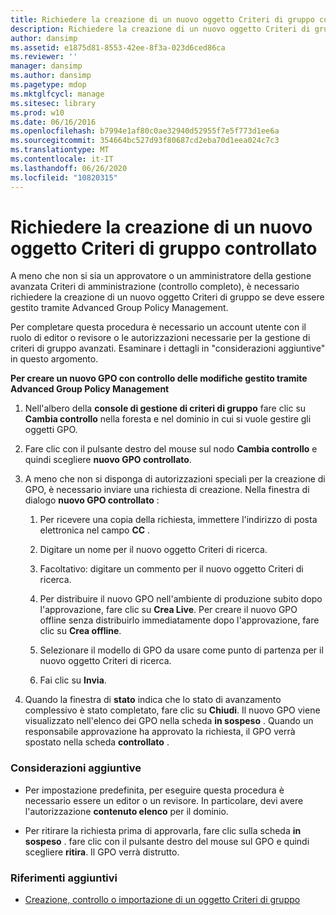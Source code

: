 ```yaml
---
title: Richiedere la creazione di un nuovo oggetto Criteri di gruppo controllato
description: Richiedere la creazione di un nuovo oggetto Criteri di gruppo controllato
author: dansimp
ms.assetid: e1875d81-8553-42ee-8f3a-023d6ced86ca
ms.reviewer: ''
manager: dansimp
ms.author: dansimp
ms.pagetype: mdop
ms.mktglfcycl: manage
ms.sitesec: library
ms.prod: w10
ms.date: 06/16/2016
ms.openlocfilehash: b7994e1af80c0ae32940d52955f7e5f773d1ee6a
ms.sourcegitcommit: 354664bc527d93f80687cd2eba70d1eea024c7c3
ms.translationtype: MT
ms.contentlocale: it-IT
ms.lasthandoff: 06/26/2020
ms.locfileid: "10820315"
---
```

# Richiedere la creazione di un nuovo oggetto Criteri di gruppo controllato


A meno che non si sia un approvatore o un amministratore della gestione avanzata Criteri di amministrazione (controllo completo), è necessario richiedere la creazione di un nuovo oggetto Criteri di gruppo se deve essere gestito tramite Advanced Group Policy Management.

Per completare questa procedura è necessario un account utente con il ruolo di editor o revisore o le autorizzazioni necessarie per la gestione di criteri di gruppo avanzati. Esaminare i dettagli in "considerazioni aggiuntive" in questo argomento.

**Per creare un nuovo GPO con controllo delle modifiche gestito tramite Advanced Group Policy Management**

1.  Nell'albero della **console di gestione di criteri di gruppo** fare clic su **Cambia controllo** nella foresta e nel dominio in cui si vuole gestire gli oggetti GPO.

2.  Fare clic con il pulsante destro del mouse sul nodo **Cambia controllo** e quindi scegliere **nuovo GPO controllato**.

3.  A meno che non si disponga di autorizzazioni speciali per la creazione di GPO, è necessario inviare una richiesta di creazione. Nella finestra di dialogo **nuovo GPO controllato** :

    1.  Per ricevere una copia della richiesta, immettere l'indirizzo di posta elettronica nel campo **CC** .

    2.  Digitare un nome per il nuovo oggetto Criteri di ricerca.

    3.  Facoltativo: digitare un commento per il nuovo oggetto Criteri di ricerca.

    4.  Per distribuire il nuovo GPO nell'ambiente di produzione subito dopo l'approvazione, fare clic su **Crea Live**. Per creare il nuovo GPO offline senza distribuirlo immediatamente dopo l'approvazione, fare clic su **Crea offline**.

    5.  Selezionare il modello di GPO da usare come punto di partenza per il nuovo oggetto Criteri di ricerca.

    6.  Fai clic su **Invia**.

4.  Quando la finestra di **stato** indica che lo stato di avanzamento complessivo è stato completato, fare clic su **Chiudi**. Il nuovo GPO viene visualizzato nell'elenco dei GPO nella scheda **in sospeso** . Quando un responsabile approvazione ha approvato la richiesta, il GPO verrà spostato nella scheda **controllato** .

### Considerazioni aggiuntive

-   Per impostazione predefinita, per eseguire questa procedura è necessario essere un editor o un revisore. In particolare, devi avere l'autorizzazione **contenuto elenco** per il dominio.

-   Per ritirare la richiesta prima di approvarla, fare clic sulla scheda **in sospeso** . fare clic con il pulsante destro del mouse sul GPO e quindi scegliere **ritira**. Il GPO verrà distrutto.

### Riferimenti aggiuntivi

-   [Creazione, controllo o importazione di un oggetto Criteri di gruppo](creating-controlling-or-importing-a-gpo-editor.md)

 

 





